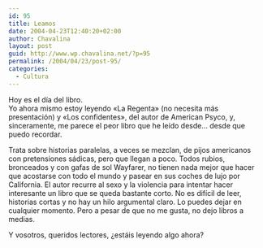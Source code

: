 ```yaml
---
id: 95
title: Leamos
date: 2004-04-23T12:40:20+02:00
author: Chavalina
layout: post
guid: http://www.wp.chavalina.net/?p=95
permalink: /2004/04/23/post-95/
categories:
  - Cultura
---
```

Hoy es el d&iacute;a del libro.  
Yo ahora mismo estoy leyendo «La Regenta» (no necesita m&aacute;s presentaci&oacute;n) y «Los confidentes», del autor de American Psyco, y, sinceramente, me parece el peor libro que he le&iacute;do desde&#8230; desde que puedo recordar. 

Trata sobre historias paralelas, a veces se mezclan, de pijos americanos con pretensiones s&aacute;dicas, pero que llegan a poco. Todos rubios, bronceados y con gafas de sol Wayfarer, no tienen nada mejor que hacer que acostarse con todo el mundo y pasear en sus coches de lujo por California. El autor recurre al sexo y la violencia para intentar hacer interesante un libro que se queda bastante corto. No es dif&iacute;cil de leer, historias cortas y no hay un hilo argumental claro. Lo puedes dejar en cualquier momento. Pero a pesar de que no me gusta, no dejo libros a medias.

Y vosotros, queridos lectores, &iquest;est&aacute;is leyendo algo ahora?